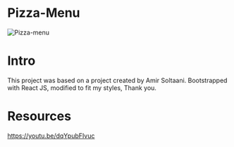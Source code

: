 # Pizza-Menu

![Pizza-menu](https://i.ibb.co/zmyH4H9/pizza-cover.png)

















# Intro
This project was based on a project created by Amir Soltaani.
Bootstrapped with React JS, modified to fit my styles, Thank you.

# Resources

https://youtu.be/dqYpubFIvuc


